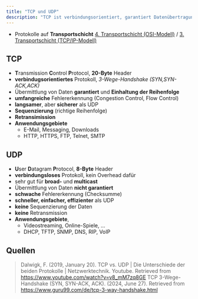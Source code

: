 ```yaml
---
title: "TCP und UDP"
description: "TCP ist verbindungsorientiert, garantiert Datenübertragung und Reihenfolge, ideal für E-Mail und Downloads. UDP ist verbindungslos, schneller und effizienter für Streaming und Spiele. Beide Protokolle haben unterschiedliche Header-Größen und Fehlererkennung."
---
```


- Protokolle auf **Transportschicht** [4. Transportschicht (OSI-Modell)](/lerninhalte/osi-modell) / [3. Transportschicht (TCP/IP-Modell)](/lerninhalte/tcp-ip-modell)

## TCP
- **T**ransmission **C**ontrol **P**rotocol, **20-Byte** Header
- **verbindugsorientiertes** Protokoll, *3-Wege-Handshake (SYN,SYN-ACK,ACK)*
- Übermittlung von Daten **garantiert** und **Einhaltung der Reihenfolge**
- **umfangreiche** Fehlererkennung (Congestion Control, Flow Control)
- **langsamer**, aber **sicherer** als UDP
- **Sequenzierung** (richtige Reihenfolge)
- **Retransimission**
- **Anwendungsgebiete**
	- E-Mail, Messaging, Downloads
	- HTTP, HTTPS, FTP, Telnet, SMTP

## UDP
- **U**ser **D**atagram **P**rotocol, **8-Byte** Header
- **verbindungsloses** Protokoll, kein Overhead dafür
- sehr gut für **broad-** und **multicast**
- Übermittlung von Daten **nicht garantiert**
- **schwache** Fehlererkennung (Checksumme)
- **schneller, einfacher, effizienter** als UDP
- **keine** Sequenzierung der Daten
- **keine** Retransmission
- **Anwendungsgebiete**, 
	- Videostreaming, Online-Spiele, ...
	- DHCP, TFTP, SNMP, DNS, RIP, VoIP

## Quellen
> Dalwigk, F. (2019, January 20). TCP vs. UDP | Die Unterschiede der beiden Protokolle | Netzwerktechnik. Youtube. Retrieved from https://www.youtube.com/watch?v=v8_mM7zq8GE
> TCP 3-Wege-Handshake (SYN, SYN-ACK, ACK). (2024, June 27). Retrieved from https://www.guru99.com/de/tcp-3-way-handshake.html
